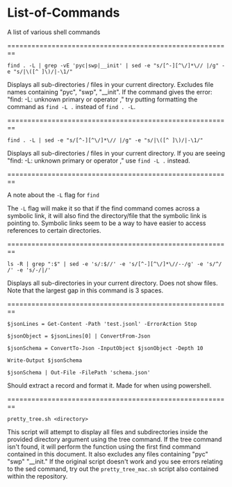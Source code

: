# List-of-Commands
A list of various shell commands

========================================================  

```find . -L | grep -vE 'pyc|swp|__init' | sed -e "s/[^-][^\/]*\// |/g" -e "s/|\([^ ]\)/|-\1/"```    

Displays all sub-directories / files in your current directory. Excludes file names containing "pyc", "swp", "__init". If the command gives the error: "find: -L: unknown primary or operator
," try putting formatting the command as ```find -L .``` instead of ```find . -L```.      

========================================================  

```find . -L | sed -e "s/[^-][^\/]*\// |/g" -e "s/|\([^ ]\)/|-\1/"```    

Displays all sub-directories / files in your current directory. If you are seeing "find: -L: unknown primary or operator
," use ```find -L .``` instead.    

========================================================  

A note about the ```-L``` flag for ```find```   

The ```-L``` flag will make it so that if the find command comes across a symbolic link, it will also find the directory/file that the symbolic link is pointing to. Symbolic links seem to be a way to have easier to access references to certain directories.

========================================================  

```ls -R | grep ":$" | sed -e 's/:$//' -e 's/[^-][^\/]*\//--/g' -e 's/^/   /' -e 's/-/|/'```

Displays all sub-directories in your current directory. Does not show files. Note that the largest gap in this command is 3 spaces.    

========================================================  

```
$jsonLines = Get-Content -Path 'test.jsonl' -ErrorAction Stop

$jsonObject = $jsonLines[0] | ConvertFrom-Json

$jsonSchema = ConvertTo-Json -InputObject $jsonObject -Depth 10

Write-Output $jsonSchema

$jsonSchema | Out-File -FilePath 'schema.json'
```

Should extract a record and format it. Made for when using powershell.

========================================================  

```pretty_tree.sh <directory>```    

This script will attempt to display all files and subdirectories inside the provided directory argument using the tree command. If the tree command isn't found, it will perform the function using the first find command contained in this document. It also excludes any files containing "pyc" "swp" "__init." If the original script doesn't work and you see errors relating to the sed command, try out the ```pretty_tree_mac.sh``` script also contained within the repository.
